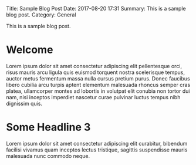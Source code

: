 Title: Sample Blog Post
Date: 2017-08-20 17:31
Summary: This is a sample blog post. 
Category: General

This is a sample blog post. 

# Welcome
Lorem ipsum dolor sit amet consectetur adipiscing elit pellentesque orci, risus mauris arcu ligula quis euismod torquent nostra scelerisque tempus, auctor metus fermentum massa nulla cursus pretium purus. Donec faucibus libero cubilia arcu turpis aptent elementum malesuada rhoncus semper cras platea, ullamcorper montes ad lobortis in volutpat elit conubia non tortor dui nam, nisi inceptos imperdiet nascetur curae pulvinar luctus tempus nibh dignissim quis.

# Some Headline 3
Lorem ipsum dolor sit amet consectetur adipiscing elit curabitur, bibendum facilisi vivamus quam inceptos lectus tristique, sagittis suspendisse mauris malesuada nunc commodo neque.
